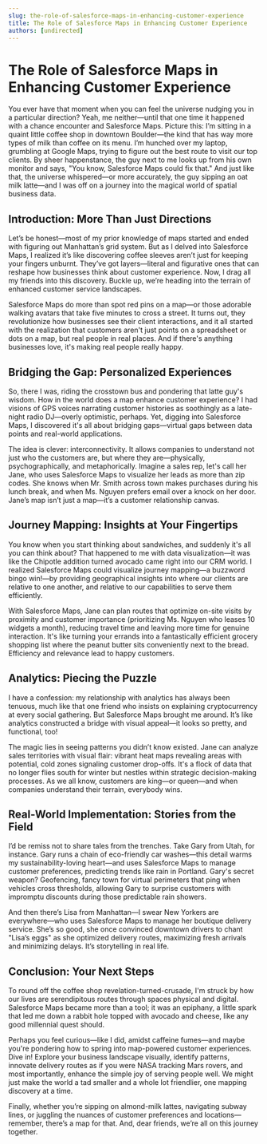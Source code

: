 ```yaml
---
slug: the-role-of-salesforce-maps-in-enhancing-customer-experience
title: The Role of Salesforce Maps in Enhancing Customer Experience
authors: [undirected]
---
```



# The Role of Salesforce Maps in Enhancing Customer Experience

You ever have that moment when you can feel the universe nudging you in a particular direction? Yeah, me neither—until that one time it happened with a chance encounter and Salesforce Maps. Picture this: I’m sitting in a quaint little coffee shop in downtown Boulder—the kind that has way more types of milk than coffee on its menu. I’m hunched over my laptop, grumbling at Google Maps, trying to figure out the best route to visit our top clients. By sheer happenstance, the guy next to me looks up from his own monitor and says, "You know, Salesforce Maps could fix that." And just like that, the universe whispered—or more accurately, the guy sipping an oat milk latte—and I was off on a journey into the magical world of spatial business data.

## Introduction: More Than Just Directions

Let’s be honest—most of my prior knowledge of maps started and ended with figuring out Manhattan’s grid system. But as I delved into Salesforce Maps, I realized it’s like discovering coffee sleeves aren’t just for keeping your fingers unburnt. They’ve got layers—literal and figurative ones that can reshape how businesses think about customer experience. Now, I drag all my friends into this discovery. Buckle up, we’re heading into the terrain of enhanced customer service landscapes.

Salesforce Maps do more than spot red pins on a map—or those adorable walking avatars that take five minutes to cross a street. It turns out, they revolutionize how businesses see their client interactions, and it all started with the realization that customers aren't just points on a spreadsheet or dots on a map, but real people in real places. And if there's anything businesses love, it's making real people really happy.

## Bridging the Gap: Personalized Experiences

So, there I was, riding the crosstown bus and pondering that latte guy's wisdom. How in the world does a map enhance customer experience? I had visions of GPS voices narrating customer histories as soothingly as a late-night radio DJ—overly optimistic, perhaps. Yet, digging into Salesforce Maps, I discovered it's all about bridging gaps—virtual gaps between data points and real-world applications.

The idea is clever: interconnectivity. It allows companies to understand not just who the customers are, but where they are—physically, psychographically, and metaphorically. Imagine a sales rep, let's call her Jane, who uses Salesforce Maps to visualize her leads as more than zip codes. She knows when Mr. Smith across town makes purchases during his lunch break, and when Ms. Nguyen prefers email over a knock on her door. Jane’s map isn’t just a map—it’s a customer relationship canvas.

## Journey Mapping: Insights at Your Fingertips

You know when you start thinking about sandwiches, and suddenly it's all you can think about? That happened to me with data visualization—it was like the Chipotle addition turned avocado came right into our CRM world. I realized Salesforce Maps could visualize journey mapping—a buzzword bingo win!—by providing geographical insights into where our clients are relative to one another, and relative to our capabilities to serve them efficiently.

With Salesforce Maps, Jane can plan routes that optimize on-site visits by proximity and customer importance (prioritizing Ms. Nguyen who leases 10 widgets a month), reducing travel time and leaving more time for genuine interaction. It's like turning your errands into a fantastically efficient grocery shopping list where the peanut butter sits conveniently next to the bread. Efficiency and relevance lead to happy customers.

## Analytics: Piecing the Puzzle

I have a confession: my relationship with analytics has always been tenuous, much like that one friend who insists on explaining cryptocurrency at every social gathering. But Salesforce Maps brought me around. It’s like analytics constructed a bridge with visual appeal—it looks so pretty, and functional, too!

The magic lies in seeing patterns you didn’t know existed. Jane can analyze sales territories with visual flair: vibrant heat maps revealing areas with potential, cold zones signaling customer drop-offs. It's a flock of data that no longer flies south for winter but nestles within strategic decision-making processes. As we all know, customers are king—or queen—and when companies understand their terrain, everybody wins.

## Real-World Implementation: Stories from the Field

I’d be remiss not to share tales from the trenches. Take Gary from Utah, for instance. Gary runs a chain of eco-friendly car washes—this detail warms my sustainability-loving heart—and uses Salesforce Maps to manage customer preferences, predicting trends like rain in Portland. Gary's secret weapon? Geofencing, fancy town for virtual perimeters that ping when vehicles cross thresholds, allowing Gary to surprise customers with impromptu discounts during those predictable rain showers.

And then there’s Lisa from Manhattan—I swear New Yorkers are everywhere—who uses Salesforce Maps to manage her boutique delivery service. She’s so good, she once convinced downtown drivers to chant "Lisa’s eggs" as she optimized delivery routes, maximizing fresh arrivals and minimizing delays. It’s storytelling in real life.

## Conclusion: Your Next Steps

To round off the coffee shop revelation-turned-crusade, I'm struck by how our lives are serendipitous routes through spaces physical and digital. Salesforce Maps became more than a tool; it was an epiphany, a little spark that led me down a rabbit hole topped with avocado and cheese, like any good millennial quest should.

Perhaps you feel curious—like I did, amidst caffeine fumes—and maybe you're pondering how to spring into map-powered customer experiences. Dive in! Explore your business landscape visually, identify patterns, innovate delivery routes as if you were NASA tracking Mars rovers, and most importantly, enhance the simple joy of serving people well. We might just make the world a tad smaller and a whole lot friendlier, one mapping discovery at a time.

Finally, whether you’re sipping on almond-milk lattes, navigating subway lines, or juggling the nuances of customer preferences and locations—remember, there’s a map for that. And, dear friends, we’re all on this journey together.